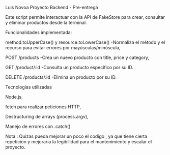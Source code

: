 Luis Novoa
Proyecto Backend - Pre-entrega


Este script permite interactuar con la API de FakeStore para crear, consultar y eliminar productos desde la terminal.


Funcionalidades implementada:

 method.toUpperCase() y resource.toLowerCase() -Normaliza el método y el recurso para evitar errores por mayúsculas/minúscula,

 POST /products -Crea un nuevo producto con title, price y category,

 GET /product/:id -Consulta un producto específico por su ID.
 
 DELETE /products/:id -Elimina un producto por su ID.

Tecnologias utilizadas

Node.js,

fetch para realizar peticiones HTTP,

Destructuring de arrays (process.argv),

Manejo de errores con .catch()


Nota : Quizas pueda mejorar un poco el codigo , ya que tiene cierta repeticion y mejoraria la legibilidad para el mantenimiento y escalar el proyecto.

